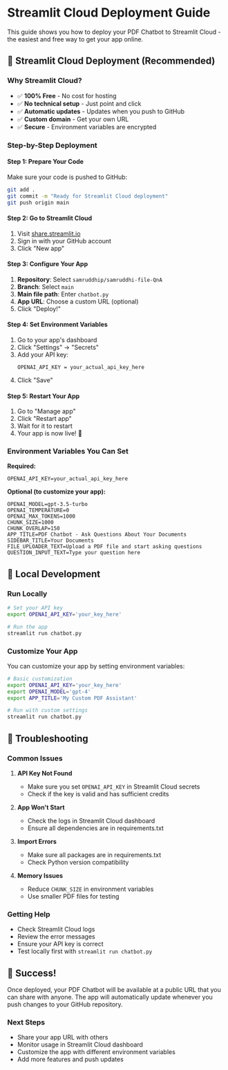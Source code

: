 # Streamlit Cloud Deployment Guide

This guide shows you how to deploy your PDF Chatbot to Streamlit Cloud - the easiest and free way to get your app online.

## 🚀 Streamlit Cloud Deployment (Recommended)

### Why Streamlit Cloud?
- ✅ **100% Free** - No cost for hosting
- ✅ **No technical setup** - Just point and click
- ✅ **Automatic updates** - Updates when you push to GitHub
- ✅ **Custom domain** - Get your own URL
- ✅ **Secure** - Environment variables are encrypted

### Step-by-Step Deployment

#### Step 1: Prepare Your Code
Make sure your code is pushed to GitHub:
```bash
git add .
git commit -m "Ready for Streamlit Cloud deployment"
git push origin main
```

#### Step 2: Go to Streamlit Cloud
1. Visit [share.streamlit.io](https://share.streamlit.io)
2. Sign in with your GitHub account
3. Click "New app"

#### Step 3: Configure Your App
1. **Repository**: Select `samruddhip/samruddhi-file-QnA`
2. **Branch**: Select `main`
3. **Main file path**: Enter `chatbot.py`
4. **App URL**: Choose a custom URL (optional)
5. Click "Deploy!"

#### Step 4: Set Environment Variables
1. Go to your app's dashboard
2. Click "Settings" → "Secrets"
3. Add your API key:
   ```
   OPENAI_API_KEY = your_actual_api_key_here
   ```
4. Click "Save"

#### Step 5: Restart Your App
1. Go to "Manage app"
2. Click "Restart app"
3. Wait for it to restart
4. Your app is now live! 🎉

### Environment Variables You Can Set

**Required:**
```
OPENAI_API_KEY=your_actual_api_key_here
```

**Optional (to customize your app):**
```
OPENAI_MODEL=gpt-3.5-turbo
OPENAI_TEMPERATURE=0
OPENAI_MAX_TOKENS=1000
CHUNK_SIZE=1000
CHUNK_OVERLAP=150
APP_TITLE=PDF Chatbot - Ask Questions About Your Documents
SIDEBAR_TITLE=Your Documents
FILE_UPLOADER_TEXT=Upload a PDF file and start asking questions
QUESTION_INPUT_TEXT=Type your question here
```

## 🔧 Local Development

### Run Locally
```bash
# Set your API key
export OPENAI_API_KEY='your_key_here'

# Run the app
streamlit run chatbot.py
```

### Customize Your App
You can customize your app by setting environment variables:

```bash
# Basic customization
export OPENAI_API_KEY='your_key_here'
export OPENAI_MODEL='gpt-4'
export APP_TITLE='My Custom PDF Assistant'

# Run with custom settings
streamlit run chatbot.py
```

## 🚨 Troubleshooting

### Common Issues

1. **API Key Not Found**
   - Make sure you set `OPENAI_API_KEY` in Streamlit Cloud secrets
   - Check if the key is valid and has sufficient credits

2. **App Won't Start**
   - Check the logs in Streamlit Cloud dashboard
   - Ensure all dependencies are in requirements.txt

3. **Import Errors**
   - Make sure all packages are in requirements.txt
   - Check Python version compatibility

4. **Memory Issues**
   - Reduce `CHUNK_SIZE` in environment variables
   - Use smaller PDF files for testing

### Getting Help
- Check Streamlit Cloud logs
- Review the error messages
- Ensure your API key is correct
- Test locally first with `streamlit run chatbot.py`

## 🎉 Success!

Once deployed, your PDF Chatbot will be available at a public URL that you can share with anyone. The app will automatically update whenever you push changes to your GitHub repository.

### Next Steps
- Share your app URL with others
- Monitor usage in Streamlit Cloud dashboard
- Customize the app with different environment variables
- Add more features and push updates
